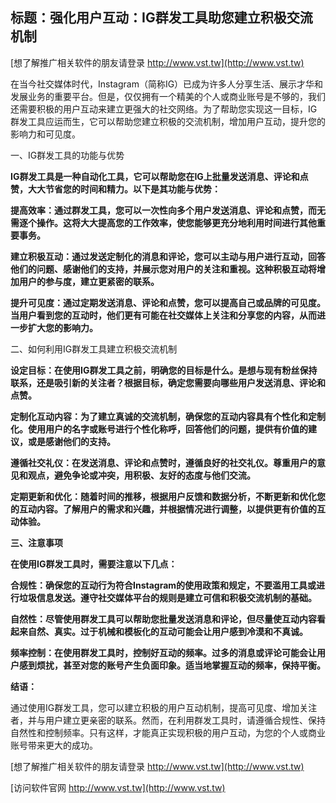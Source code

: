 ## **标题：强化用户互动：IG群发工具助您建立积极交流机制**

[想了解推广相关软件的朋友请登录 http://www.vst.tw](http://www.vst.tw)

在当今社交媒体时代，Instagram（简称IG）已成为许多人分享生活、展示才华和发展业务的重要平台。但是，仅仅拥有一个精美的个人或商业账号是不够的，我们还需要积极的用户互动来建立更强大的社交网络。为了帮助您实现这一目标，IG群发工具应运而生，它可以帮助您建立积极的交流机制，增加用户互动，提升您的影响力和可见度。

一、IG群发工具的功能与优势

**IG群发工具是一种自动化工具，它可以帮助您在IG上批量发送消息、评论和点赞，大大节省您的时间和精力。以下是其功能与优势：**

**提高效率：通过群发工具，您可以一次性向多个用户发送消息、评论和点赞，而无需逐个操作。这将大大提高您的工作效率，使您能够更充分地利用时间进行其他重要事务。**

**建立积极互动：通过发送定制化的消息和评论，您可以主动与用户进行互动，回答他们的问题、感谢他们的支持，并展示您对用户的关注和重视。这种积极互动将增加用户的参与度，建立更紧密的联系。**

**提升可见度：通过定期发送消息、评论和点赞，您可以提高自己或品牌的可见度。当用户看到您的互动时，他们更有可能在社交媒体上关注和分享您的内容，从而进一步扩大您的影响力。**

二、如何利用IG群发工具建立积极交流机制

**设定目标：在使用IG群发工具之前，明确您的目标是什么。是想与现有粉丝保持联系，还是吸引新的关注者？根据目标，确定您需要向哪些用户发送消息、评论和点赞。**

**定制化互动内容：为了建立真诚的交流机制，确保您的互动内容具有个性化和定制化。使用用户的名字或账号进行个性化称呼，回答他们的问题，提供有价值的建议，或是感谢他们的支持。**

**遵循社交礼仪：在发送消息、评论和点赞时，遵循良好的社交礼仪。尊重用户的意见和观点，避免争论或冲突，用积极、友好的态度与他们交流。**

**定期更新和优化：随着时间的推移，根据用户反馈和数据分析，不断更新和优化您的互动内容。了解用户的需求和兴趣，并根据情况进行调整，以提供更有价值的互动体验。**

**三、注意事项**

**在使用IG群发工具时，需要注意以下几点：**

**合规性：确保您的互动行为符合Instagram的使用政策和规定，不要滥用工具或进行垃圾信息发送。遵守社交媒体平台的规则是建立可信和积极交流机制的基础。**

**自然性：尽管使用群发工具可以帮助您批量发送消息和评论，但尽量使互动内容看起来自然、真实。过于机械和模板化的互动可能会让用户感到冷漠和不真诚。**

**频率控制：在使用群发工具时，控制好互动的频率。过多的消息或评论可能会让用户感到烦扰，甚至对您的账号产生负面印象。适当地掌握互动的频率，保持平衡。**

**结语：**

通过使用IG群发工具，您可以建立积极的用户互动机制，提高可见度、增加关注者，并与用户建立更亲密的联系。然而，在利用群发工具时，请遵循合规性、保持自然性和控制频率。只有这样，才能真正实现积极的用户互动，为您的个人或商业账号带来更大的成功。

[想了解推广相关软件的朋友请登录 http://www.vst.tw](http://www.vst.tw)


[访问软件官网 http://www.vst.tw](http://www.vst.tw)
